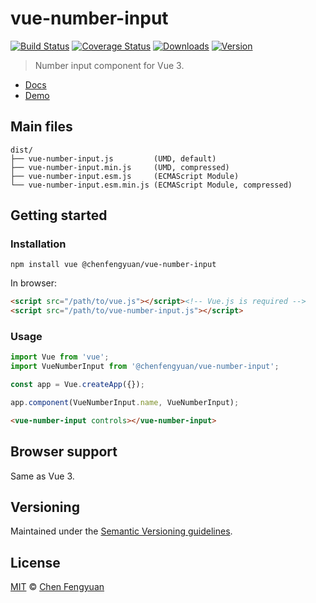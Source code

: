 # vue-number-input

[![Build Status](https://img.shields.io/github/workflow/status/fengyuanchen/vue-number-input/ci/main.svg)](https://github.com/fengyuanchen/markdown-to-vue-loader/actions) [![Coverage Status](https://img.shields.io/codecov/c/github/fengyuanchen/vue-number-input.svg)](https://codecov.io/gh/fengyuanchen/vue-number-input) [![Downloads](https://img.shields.io/npm/dm/@chenfengyuan/vue-number-input.svg)](https://www.npmjs.com/package/@chenfengyuan/vue-number-input) [![Version](https://img.shields.io/npm/v/@chenfengyuan/vue-number-input.svg)](https://www.npmjs.com/package/@chenfengyuan/vue-number-input)

> Number input component for Vue 3.

- [Docs](src/README.md)
- [Demo](https://fengyuanchen.github.io/vue-number-input)

## Main files

```text
dist/
├── vue-number-input.js         (UMD, default)
├── vue-number-input.min.js     (UMD, compressed)
├── vue-number-input.esm.js     (ECMAScript Module)
└── vue-number-input.esm.min.js (ECMAScript Module, compressed)
```

## Getting started

### Installation

```shell
npm install vue @chenfengyuan/vue-number-input
```

In browser:

```html
<script src="/path/to/vue.js"></script><!-- Vue.js is required -->
<script src="/path/to/vue-number-input.js"></script>
```

### Usage

```js
import Vue from 'vue';
import VueNumberInput from '@chenfengyuan/vue-number-input';

const app = Vue.createApp({});

app.component(VueNumberInput.name, VueNumberInput);
```

```html
<vue-number-input controls></vue-number-input>
```

## Browser support

Same as Vue 3.

## Versioning

Maintained under the [Semantic Versioning guidelines](https://semver.org/).

## License

[MIT](https://opensource.org/licenses/MIT) © [Chen Fengyuan](https://chenfengyuan.com/)
